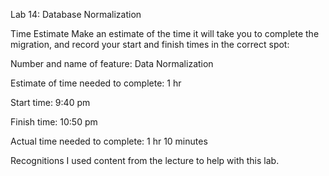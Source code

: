 Lab 14: Database Normalization

Time Estimate
Make an estimate of the time it will take you to complete the migration, and record your start and finish times in the correct spot:

Number and name of feature: Data Normalization

Estimate of time needed to complete: 1 hr

Start time: 9:40 pm

Finish time: 10:50 pm

Actual time needed to complete: 1 hr 10 minutes

Recognitions
I used content from the lecture to help with this lab.